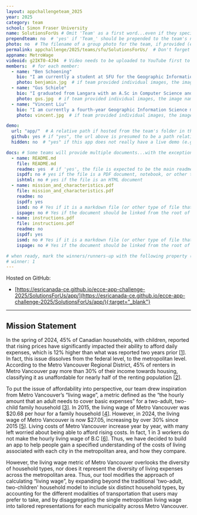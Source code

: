 ```yaml
---
layout: appchallengeteam_2025
year: 2025
category: team
school: Simon Fraser University
name: SolutionsForUs # Omit 'Team' as a first word...even if they specifically named themselves "Team X"
prependteam: no  # 'yes' if 'Team_' should be prepended to the team's name (i.e., they specifically named themselves "Team X" instead of just "X")
photo: no  # The filename of a group photo for the team, if provided (e.g., team.jpg)...expected to be located inside the images folder in the team's repo.
permalink: appchallenge/2025/teams/sfu/SolutionsForUs/  # Don't forget to update the school short-code in the URL...
appname: MetroWage
videoid: g2IKT0-4J94  # Video needs to be uploaded to YouTube first to get this ID
members:  # for each member:
  - name: "Ben Schoening"
    bio: "I am currently a student at SFU for the Geographic Information Science major offered by the School of Environment and Computing Science. I decided to pursue GIS because of the technical and real-world  implications involved in a representation of an infinitely complex world. My step-father (Jerry Juarez) has inspired me through his precision and accuracy as a Professional Land Surveyor (PLS) to step outside my  omfort zone and to pursue this field. I most recently worked in the Mineral Exploration field, where my GIS skills were used for pre-processing of data and spatial analysis. In my free time I compete for SFU as a Student-Athlete in the sports of Track & Field and Cross-Country. As I grow closer to graduating, I hope to combine my Machine Learning and GIS knowledge for upcoming projects and positions."
    photo: benjamin.jpg  # if team provided individual images, the image named here should exist in the images folder in the team's repo.
  - name: "Gus Schiele"
    bio: "I graduated from Langara with an A.Sc in Computer Science and I'm currently a fourth year student at SFU studying Physical Geography in the Geosystems and Geoscience stream. I enjoy the natural world and  volunteering with local Streamkeepers to help maintain local waterways and support pacific salmon conservation. On a nice sunny day, You can find me going out for hikes, backpacking, and fly fishing. When I'm not outdoors, I’m keeping up with the newest web technologies in a rapidly changing digital world."
    photo: gus.jpg  # if team provided individual images, the image named here should exist in the images folder in the team's repo.
  - name: "Vincent Liu"
    bio: "I am currently a fourth-year Geographic Information Science major at SFU. I initially studied Human Geography, with the goal of becoming an urban planner, but later transitioned to GIS due to my long-standing interest in information technology and data analytics. Additionally, I have previously completed a software engineering internship, where I gained hands-on experience with geo-visualization and web-mapping solutions. Looking ahead, I’m excited to continue working in the tech industry, leveraging my GIS background. Outside of academics, I enjoy playing instruments (mainly guitar, bass, and drums), building computers, major at SFU. I initially studied Human Geography, with the goal of becoming an urban planner, but later transitioned to GIS due to my long-standing interest in information technology and data analytics. Additionally, I have previously completed a software engineering internship, where I gained hands-on experience with geo-visualization and web-mapping solutions. Looking ahead, I’m excited to continue working in the tech industry, leveraging my GIS background. Outside of academics, I enjoy playing instruments (mainly guitar, bass, and drums), building computers,and gaming!"
    photo: vincent.jpg  # if team provided individual images, the image named here should exist in the images folder in the team's repo.

demo:
  url: "app/"  # A relative path if hosted from the team's folder in the GitHub repo, otherwise a full url (and specify "no" for the github property below)
  github: yes # if "yes", the url above is presumed to be a path relative to the gh_pages URL for the team in GitHub...otherwise, a full URL is expected.
  hidden: no  # "yes" if this app does not really have a live demo (e.g., mobile/AppStudio apps)

docs: # Some teams will provide multiple documents...with the exception of the README.md, these are generally expected to be in a docs/ subfolder of their repo
  - name: README.md
    file: README.md
    readme: yes  # if 'yes', the file is expected to be the main readme document at the root of the team's repository
    ispdf: no # yes if the file is a PDF document, notebook, or other type of file (since the filename will need to be appended to the URL)
    ishtml: no # yes if the file is an HTML document
  - name: mission_and_characteristics.pdf
    file: mission_and_characteristics.pdf
    readme: no
    ispdf: yes
    ismd: no # Yes if it is a markdown file (or other type of file that can be previewed in GitHub)
    ispage: no # Yes if the document should be linked from the root of the repo, otherwise it is expected to be in the /docs subfolder
  - name: instructions.pdf
    file: instructions.pdf
    readme: no
    ispdf: yes
    ismd: no # Yes if it is a markdown file (or other type of file that can be previewed in GitHub)
    ispage: no # Yes if the document should be linked from the root of the repo, otherwise it is expected to be in the /docs subfolder

# when ready, mark the winners/runners-up with the following property (1, 2 or 3 for winners and first/second runners-up):
# winner: 1
---
```


Hosted on GitHub:

- [https://esricanada-ce.github.io/ecce-app-challenge-2025/SolutionsForUs/app/](https://esricanada-ce.github.io/ecce-app-challenge-2025/SolutionsForUs/app/){:target="_blank"}


---

## Mission Statement

In the spring of 2024, 45% of Canadian households, with children, reported that rising prices have significantly impacted their ability to afford daily expenses, which is 12% higher than what was reported two years prior [[1](https://www150.statcan.gc.ca/n1/daily-quotidien/240815/dq240815b-eng.htm)]. In fact, this issue dissolves from the federal level, to the metropolitan level. According to the Metro Vancouver Regional District, 45% of renters in Metro Vancouver pay more than 30% of their income towards housing, classifying it as unaffordable for nearly half of the renting population [[2](https://metrovancouver.org/services/regional-planning/Documents/housing-and-transportation-cost-burden.pdf)].

To put the issue of affordability into perspective, our team drew inspiration from Metro Vancouver’s “living wage”, a metric defined as the “the hourly amount that an adult needs to cover basic expenses” for a two-adult, two-child family household [[3](https://www.livingwagebc.ca/living_wage_rates)]. In 2015, the living wage of Metro Vancouver was $20.68 per hour for a family household [[4](https://www.livingwagebc.ca/living_wage_news_2015_calculation)]. However, in 2024, the living wage of Metro Vancouver is now $27.05, increasing by over 30% since 2015 [[5](https://www.livingwagebc.ca/calculations2024)]. Living costs of Metro Vancouver increase year by year, with many left worried about being able to afford rising costs. In fact, 1 in 3 workers do not make the hourly living wage of B.C [[6](https://www.cbc.ca/news/canada/british-columbia/bc-living-wage-report-1.7219016)]. Thus, we have decided to build an app to help people gain a specified understanding of the costs of living associated with each city in the metropolitan area, and how they compare.

However, the living wage metric of Metro Vancouver overlooks the diversity of household types, nor does it represent the diversity of living expenses across the metropolitan area. Thus, our tool modifies the approach of calculating “living wage”, by expanding beyond the traditional 'two-adult, two-children' household model to include six distinct household types, by accounting for the different modalities of transportation that users may prefer to take, and by disaggregating the single metropolitan living wage into tailored representations for each municipality across Metro Vancouver.